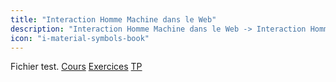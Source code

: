 ```yaml
---
title: "Interaction Homme Machine dans le Web"
description: "Interaction Homme Machine dans le Web -> Interaction Homme Machine dans le Web"
icon: "i-material-symbols-book"
---
```


Fichier test.
[Cours](./cours)
[Exercices](./exercices)
[TP](./tp)